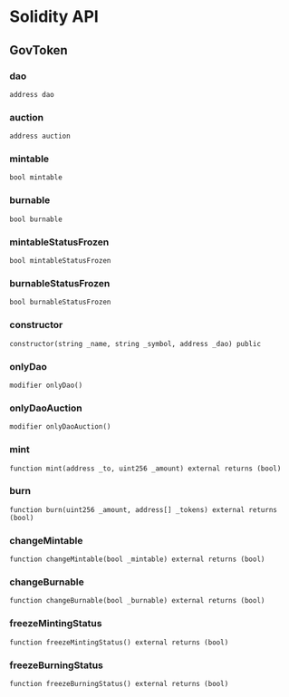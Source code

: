 # Solidity API

## GovToken

### dao

```solidity
address dao
```

### auction

```solidity
address auction
```

### mintable

```solidity
bool mintable
```

### burnable

```solidity
bool burnable
```

### mintableStatusFrozen

```solidity
bool mintableStatusFrozen
```

### burnableStatusFrozen

```solidity
bool burnableStatusFrozen
```

### constructor

```solidity
constructor(string _name, string _symbol, address _dao) public
```

### onlyDao

```solidity
modifier onlyDao()
```

### onlyDaoAuction

```solidity
modifier onlyDaoAuction()
```

### mint

```solidity
function mint(address _to, uint256 _amount) external returns (bool)
```

### burn

```solidity
function burn(uint256 _amount, address[] _tokens) external returns (bool)
```

### changeMintable

```solidity
function changeMintable(bool _mintable) external returns (bool)
```

### changeBurnable

```solidity
function changeBurnable(bool _burnable) external returns (bool)
```

### freezeMintingStatus

```solidity
function freezeMintingStatus() external returns (bool)
```

### freezeBurningStatus

```solidity
function freezeBurningStatus() external returns (bool)
```

